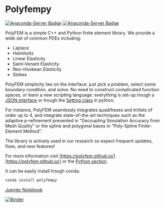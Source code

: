 Polyfempy
=========

[![Anaconda-Server Badge](https://anaconda.org/conda-forge/polyfempy/badges/downloads.svg)](https://anaconda.org/conda-forge/polyfempy)
[![Anaconda-Server Badge](https://anaconda.org/conda-forge/polyfempy/badges/installer/conda.svg)](https://conda.anaconda.org/conda-forge)

PolyFEM is a simple C++ and Python finite element library. We provide a wide set of common PDEs including:

 - Laplace
 - Helmholtz
 - Linear Elasticity
 - Saint-Venant Elasticity
 - Neo-Hookean Elasticity
 - Stokes

PolyFEM simplicity lies on the interface: just pick a problem, select some boundary condition, and solve. No need to construct complicated function spaces, or learn a new scripting language: everything is set-up trough a [JSON interface](https://polyfem.github.io/documentation/) or trough the [Setting class](https://polyfem.github.io/polyfempy_doc/) in python.


For instance, PolyFEM seamlessly integrates quad/hexes and tri/tets of order up to 4, and integrate state-of-the-art techniques such as the adaptive $p$-refinement presented in "Decoupling Simulation Accuracy from Mesh Quality" or the spline and polygonal bases in "Poly-Spline Finite-Element Method".

The library is actively used in our research so expect frequent updates, fixes, and new features!

For more information visit [https://polyfem.github.io/](https://polyfem.github.io/) or the [Python section](https://polyfem.github.io/python/).


It can be easily install trough conda:
```bash
conda install polyfempy
```


[Jupyter Notebook](https://github.com/polyfem/polyfem.github.io/blob/docs/docs/python_examples.ipynb)

[![Binder](https://mybinder.org/badge_logo.svg)](https://mybinder.org/v2/gh/polyfem/polyfem.github.io.git/docs?filepath=docs%2Fpython_examples.ipynb)